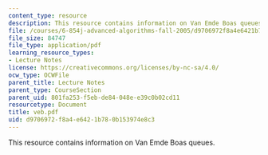 ```yaml
---
content_type: resource
description: This resource contains information on Van Emde Boas queues.
file: /courses/6-854j-advanced-algorithms-fall-2005/d9706972f8a4e6421b780b153974e8c3_veb.pdf
file_size: 84747
file_type: application/pdf
learning_resource_types:
- Lecture Notes
license: https://creativecommons.org/licenses/by-nc-sa/4.0/
ocw_type: OCWFile
parent_title: Lecture Notes
parent_type: CourseSection
parent_uid: 801fa253-f5eb-de84-048e-e39c0b02cd11
resourcetype: Document
title: veb.pdf
uid: d9706972-f8a4-e642-1b78-0b153974e8c3
---
```

This resource contains information on Van Emde Boas queues.